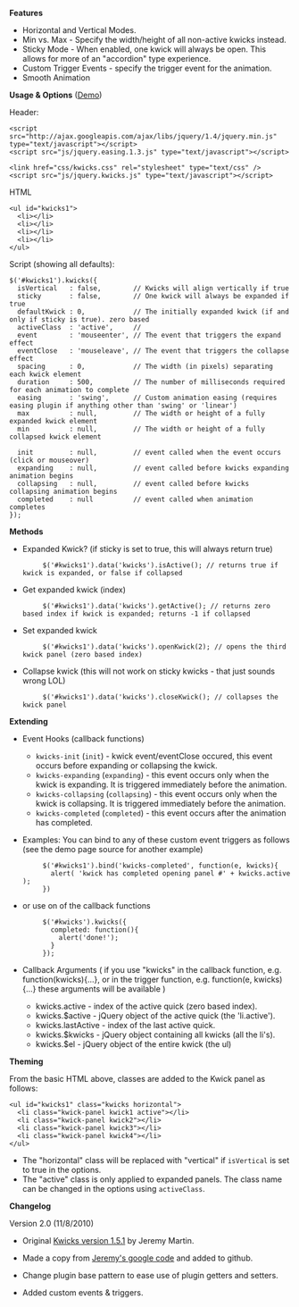 **Features**

* Horizontal and Vertical Modes.
* Min vs. Max - Specify the width/height of all non-active kwicks instead.
* Sticky Mode - When enabled, one kwick will always be open. This allows for more of an "accordion" type experience.
* Custom Trigger Events - specify the trigger event for the animation.
* Smooth Animation

**Usage & Options** ([Demo][1])

Header:

    <script src="http://ajax.googleapis.com/ajax/libs/jquery/1.4/jquery.min.js" type="text/javascript"></script>
    <script src="js/jquery.easing.1.3.js" type="text/javascript"></script>

    <link href="css/kwicks.css" rel="stylesheet" type="text/css" />
    <script src="js/jquery.kwicks.js" type="text/javascript"></script>

HTML

    <ul id="kwicks1">
      <li></li>
      <li></li>
      <li></li>
      <li></li>
    </ul>

Script (showing all defaults):

    $('#kwicks1').kwicks({
      isVertical   : false,        // Kwicks will align vertically if true
      sticky       : false,        // One kwick will always be expanded if true
      defaultKwick : 0,            // The initially expanded kwick (if and only if sticky is true). zero based
      activeClass  : 'active',     // 
      event        : 'mouseenter', // The event that triggers the expand effect
      eventClose   : 'mouseleave', // The event that triggers the collapse effect
      spacing      : 0,            // The width (in pixels) separating each kwick element
      duration     : 500,          // The number of milliseconds required for each animation to complete
      easing       : 'swing',      // Custom animation easing (requires easing plugin if anything other than 'swing' or 'linear')
      max          : null,         // The width or height of a fully expanded kwick element
      min          : null,         // The width or height of a fully collapsed kwick element

      init         : null,         // event called when the event occurs (click or mouseover)
      expanding    : null,         // event called before kwicks expanding animation begins
      collapsing   : null,         // event called before kwicks collapsing animation begins
      completed    : null          // event called when animation completes
    });

**Methods**

* Expanded Kwick? (if sticky is set to true, this will always return true)

           $('#kwicks1').data('kwicks').isActive(); // returns true if kwick is expanded, or false if collapsed

* Get expanded kwick (index)

           $('#kwicks1').data('kwicks').getActive(); // returns zero based index if kwick is expanded; returns -1 if collapsed

* Set expanded kwick

           $('#kwicks1').data('kwicks').openKwick(2); // opens the third kwick panel (zero based index)

* Collapse kwick (this will not work on sticky kwicks - that just sounds wrong LOL)

           $('#kwicks1').data('kwicks').closeKwick(); // collapses the kwick panel

**Extending**

* Event Hooks (callback functions)

    * <code>kwicks-init</code> (<code>init</code>) - kwick event/eventClose occured, this event occurs before expanding or collapsing the kwick.
    * <code>kwicks-expanding</code> (<code>expanding</code>) - this event occurs only when the kwick is expanding. It is triggered immediately before the animation.
    * <code>kwicks-collapsing</code> (<code>collapsing</code>) - this event occurs only when the kwick is collapsing. It is triggered immediately before the animation.
    * <code>kwicks-completed</code> (<code>completed</code>) - this event occurs after the animation has completed.

* Examples: You can bind to any of these custom event triggers as follows (see the demo page source for another example)

           $('#kwicks1').bind('kwicks-completed', function(e, kwicks){
             alert( 'kwick has completed opening panel #' + kwicks.active );
           })

* or use on of the callback functions

           $('#kwicks').kwicks({
             completed: function(){
               alert('done!'); 
             }
           });

* Callback Arguments ( if you use "kwicks" in the callback function, e.g. function(kwicks){...}, or in the trigger function, e.g. function(e, kwicks){...} these arguments will be available )

    * kwicks.active - index of the active quick (zero based index).
    * kwicks.$active - jQuery object of the active quick (the 'li.active').
    * kwicks.lastActive - index of the last active quick.
    * kwicks.$kwicks - jQuery object containing all kwicks (all the li's).
    * kwicks.$el - jQuery object of the entire kwick (the ul)

**Theming**

From the basic HTML above, classes are added to the Kwick panel as follows:

    <ul id="kwicks1" class="kwicks horizontal">
      <li class="kwick-panel kwick1 active"></li>
      <li class="kwick-panel kwick2"></li>
      <li class="kwick-panel kwick3"></li>
      <li class="kwick-panel kwick4"></li>
    </ul>

* The "horizontal" class will be replaced with "vertical" if <code>isVertical</code> is set to true in the options.
* The "active" class is only applied to expanded panels. The class name can be changed in the options using <code>activeClass</code>.

**Changelog**

Version 2.0 (11/8/2010)

* Original [Kwicks version 1.5.1][2] by Jeremy Martin.
* Made a copy from [Jeremy's google code][3] and added to github.
* Change plugin base pattern to ease use of plugin getters and setters.
* Added custom events & triggers.

  [1]: http://mottie.github.com/Kwicks
  [2]: http://www.jeremymartin.name/projects.php?project=kwicks
  [3]: http://code.google.com/p/kwicks/
